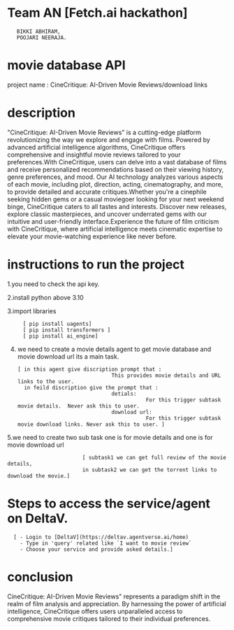 # Team AN [Fetch.ai hackathon]
       BIKKI ABHIRAM,
       POOJARI NEERAJA.
       
# movie database API
project name :  CineCritique: AI-Driven Movie Reviews/download links

# description
"CineCritique: AI-Driven Movie Reviews" is a cutting-edge platform revolutionizing the way we explore and engage with films. Powered by advanced artificial intelligence algorithms, CineCritique offers comprehensive and insightful movie reviews tailored to your preferences.With CineCritique, users can delve into a vast database of films and receive personalized recommendations based on their viewing history, genre preferences, and mood. Our AI technology analyzes various aspects of each movie, including plot, direction, acting, cinematography, and more, to provide detailed and accurate critiques.Whether you're a cinephile seeking hidden gems or a casual moviegoer looking for your next weekend binge, CineCritique caters to all tastes and interests. Discover new releases, explore classic masterpieces, and uncover underrated gems with our intuitive and user-friendly interface.Experience the future of film criticism with CineCritique, where artificial intelligence meets cinematic expertise to elevate your movie-watching experience like never before.

# instructions to run the project
1.you need to check the api key.

2.install python above 3.10

3.import libraries

         [ pip install uagents]
         [ pip install transformers ]
         [ pip install ai_engine]

4. we need to create a movie details agent to get movie database and movie download url its a main task.

       [ in this agent give discription prompt that :
                                     This provides movie details and URL links to the user.
         in feild discription give the prompt that :
                                     detials:
                                                For this trigger subtask movie details.  Never ask this to user.
                                     download url:
                                                For this trigger subtask movie download links. Never ask this to user. ]

5.we need to create two sub task one is for movie details and one is for movie download url

                            [ subtask1 we can get full review of the movie details, 
                            in subtask2 we can get the torrent links to download the movie.]

# Steps to access the service/agent on DeltaV.
     
      [ - Login to [DeltaV](https://deltav.agentverse.ai/home)
        - Type in 'query' related like `I want to movie review`
        - Choose your service and provide asked details.]



# conclusion
CineCritique: AI-Driven Movie Reviews" represents a paradigm shift in the realm of film analysis and appreciation. By harnessing the power of artificial intelligence, CineCritique offers users unparalleled access to comprehensive movie critiques tailored to their individual preferences.
